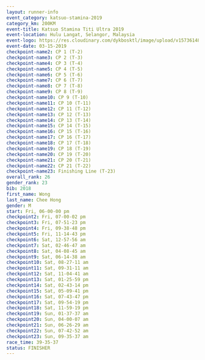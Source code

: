 ```yaml
---
layout: runner-info 
event_category: katsuo-stamina-2019 
category_km: 200KM 
event-title: Katsuo Stamina Titi Ultra 2019 
event-location: Hulu Langat, Selangor, Malaysia 
event-logo: https://res.cloudinary.com/dykbosktl/image/upload/v1573614825/Logo/Logo_p7ft6n.png
event-date: 03-15-2019 
checkpoint-name2: CP 1 (T-2) 
checkpoint-name3: CP 2 (T-3) 
checkpoint-name4: CP 3 (T-4) 
checkpoint-name5: CP 4 (T-5) 
checkpoint-name6: CP 5 (T-6) 
checkpoint-name7: CP 6 (T-7) 
checkpoint-name8: CP 7 (T-8) 
checkpoint-name9: CP 8 (T-9) 
checkpoint-name10: CP 9 (T-10) 
checkpoint-name11: CP 10 (T-11) 
checkpoint-name12: CP 11 (T-12) 
checkpoint-name13: CP 12 (T-13) 
checkpoint-name14: CP 13 (T-14) 
checkpoint-name15: CP 14 (T-15) 
checkpoint-name16: CP 15 (T-16) 
checkpoint-name17: CP 16 (T-17) 
checkpoint-name18: CP 17 (T-18) 
checkpoint-name19: CP 18 (T-19) 
checkpoint-name20: CP 19 (T-20) 
checkpoint-name21: CP 20 (T-21) 
checkpoint-name22: CP 21 (T-22) 
checkpoint-name23: Finishing Line (T-23) 
overall_rank: 26
gender_rank: 23
bib: 2018
first_name: Wong
last_name: Chee Hong
gender: M
start: Fri, 06-00-00 pm
checkpoint2: Fri, 07-00-02 pm
checkpoint3: Fri, 07-51-23 pm
checkpoint4: Fri, 09-38-48 pm
checkpoint5: Fri, 11-14-43 pm
checkpoint6: Sat, 12-57-56 am
checkpoint7: Sat, 02-46-47 am
checkpoint8: Sat, 04-08-45 am
checkpoint9: Sat, 06-14-38 am
checkpoint10: Sat, 08-27-11 am
checkpoint11: Sat, 09-31-11 am
checkpoint12: Sat, 11-04-41 am
checkpoint13: Sat, 01-25-59 pm
checkpoint14: Sat, 02-43-14 pm
checkpoint15: Sat, 05-09-41 pm
checkpoint16: Sat, 07-43-47 pm
checkpoint17: Sat, 09-54-19 pm
checkpoint18: Sat, 11-59-19 pm
checkpoint19: Sun, 01-37-37 am
checkpoint20: Sun, 04-00-07 am
checkpoint21: Sun, 06-26-29 am
checkpoint22: Sun, 07-42-52 am
checkpoint23: Sun, 09-35-37 am
race_time: 39-35-37
status: FINISHER
---
```

